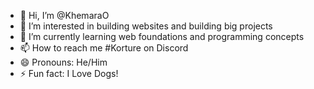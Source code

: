 - 👋 Hi, I’m @KhemaraO
- 👀 I’m interested in building websites and building big projects 
- 🌱 I’m currently learning web foundations and programming concepts
- 📫 How to reach me #Korture on Discord
- 😄 Pronouns: He/Him
- ⚡ Fun fact: I Love Dogs!

<!---
KhemaraO/KhemaraO is a ✨ special ✨ repository because its `README.md` (this file) appears on your GitHub profile.
You can click the Preview link to take a look at your changes.
--->
